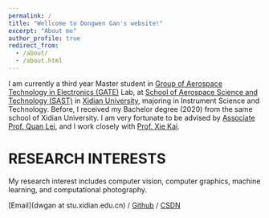 ```yaml
---
permalink: /
title: "Wellcome to Dongwen Gan's website!"
excerpt: "About me"
author_profile: true
redirect_from: 
  - /about/
  - /about.html
---
```

I am currently a third year Master student in [Group of Aerospace Technology in Electronics (GATE)](https://web.xidian.edu.cn/kaixie/) Lab, at [School of Aerospace Science and Technology (SAST)](https://sast.xidian.edu.cn/) in [Xidian University](https://www.xidian.edu.cn/), majoring in Instrument Science and Technology. Before, I received my Bachelor degree (2020) from the same school of Xidian University. I am very fortunate to be advised by [Associate Prof. Quan Lei](https://web.xidian.edu.cn/quanlei/), and I work closely with [Prof. Xie Kai](https://web.xidian.edu.cn/kaixie/).

RESEARCH INTERESTS
=====
My research interest includes computer vision, computer graphics, machine learning, and computational photography.

[Email](dwgan at stu.xidian.edu.cn) / [Github](https://github.com/dwgan) / [CSDN](https://dwgan.blog.csdn.net/)
